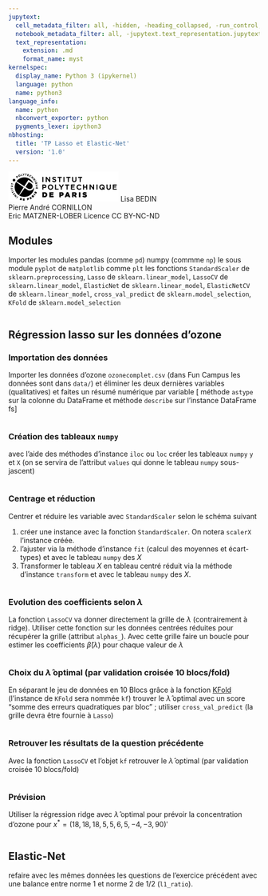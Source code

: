 ```yaml
---
jupytext:
  cell_metadata_filter: all, -hidden, -heading_collapsed, -run_control, -trusted
  notebook_metadata_filter: all, -jupytext.text_representation.jupytext_version, -jupytext.text_representation.format_version, -language_info.version, -language_info.codemirror_mode.version, -language_info.codemirror_mode, -language_info.file_extension, -language_info.mimetype, -toc
  text_representation:
    extension: .md
    format_name: myst
kernelspec:
  display_name: Python 3 (ipykernel)
  language: python
  name: python3
language_info:
  name: python
  nbconvert_exporter: python
  pygments_lexer: ipython3
nbhosting:
  title: 'TP Lasso et Elastic-Net'
  version: '1.0'
---
```


<div class="licence">
<span><img src="media/logo_IPParis.png" /></span>
<span>Lisa BEDIN<br />Pierre André CORNILLON<br />Eric MATZNER-LOBER</span>
<span>Licence CC BY-NC-ND</span>
</div>

## Modules



Importer les modules pandas (comme `pd`) numpy (commme `np`)
le sous module `pyplot` de `matplotlib` comme `plt`
les fonctions `StandardScaler` de `sklearn.preprocessing`,
`Lasso` de  `sklearn.linear_model`,
`LassoCV` de  `sklearn.linear_model`,
`ElasticNet` de  `sklearn.linear_model`,
`ElasticNetCV` de  `sklearn.linear_model`,
`cross_val_predict` de `sklearn.model_selection`,
`KFold` de `sklearn.model_selection`




```{code-cell} python

```

## Régression lasso sur les données d&rsquo;ozone



### Importation des données



Importer les données d&rsquo;ozone `ozonecomplet.csv` (dans Fun Campus les données sont dans `data/`) et éliminer les deux dernières
variables (qualitatives) et faites un résumé numérique par variable [ méthode
`astype` sur la colonne du DataFrame et méthode `describe` sur l&rsquo;instance
DataFrame  fs]




```{code-cell} python

```

### Création des tableaux `numpy`



avec l&rsquo;aide des méthodes d&rsquo;instance `iloc` ou `loc` créer les tableaux `numpy`
`y` et `X` (on se servira de l&rsquo;attribut `values` qui donne le tableau `numpy` sous-jascent)




```{code-cell} python

```

### Centrage et réduction



Centrer et réduire les variable avec `StandardScaler` selon le schéma
suivant

1.  créer une instance avec la fonction `StandardScaler`. On notera
    `scalerX` l&rsquo;instance créée.
2.  l&rsquo;ajuster via la méthode d&rsquo;instance `fit` (calcul des moyennes et écart-types) et avec le tableau `numpy` des $X$
3.  Transformer le tableau $X$ en tableau centré réduit via la méthode d&rsquo;instance `transform` et avec le tableau `numpy` des $X$.




```{code-cell} python

```

### Evolution des coefficients selon $\lambda$



La fonction `LassoCV` va donner directement la grille de $\lambda$
(contrairement à ridge). Utiliser cette fonction sur les données centrées
réduites pour récupérer la grille (attribut `alphas_`). Avec cette grille faire
un boucle pour estimer les coefficients $\hat\beta(\lambda)$ pour chaque valeur
de $\lambda$




```{code-cell} python

```

### Choix du $\hat \lambda$ optimal (par validation croisée 10 blocs/fold)



En séparant le jeu de données en 10 Blocs  grâce
à la fonction [KFold](https://scikit-learn.org/stable/modules/generated/sklearn.model_selection.KFold.html#sklearn.model_selection.KFold) (l&rsquo;instance de `KFold` sera nommée `kf`)
trouver le $\hat \lambda$ optimal avec un score  &ldquo;somme des erreurs quadratiques par bloc&rdquo; ; utiliser
 `cross_val_predict` (la grille devra être fournie à `Lasso`)




```{code-cell} python

```

### Retrouver les résultats de la question précédente



Avec la fonction `LassoCV` et l&rsquo;objet `kf` retrouver
le $\hat \lambda$ optimal (par validation croisée 10 blocs/fold)




```{code-cell} python

```

### Prévision



Utiliser la régression ridge avec $\hat \lambda$ optimal pour prévoir
la concentration d&rsquo;ozone pour
$x^*=(18, 18, 18 ,5 ,5 , 6, 5 ,-4 ,-3, 90)'$




```{code-cell} python

```

## Elastic-Net



refaire avec les mêmes données les questions de l&rsquo;exercice précédent avec une balance entre norme 1 et norme 2 de 1/2 (`l1_ratio`).




```{code-cell} python

```
